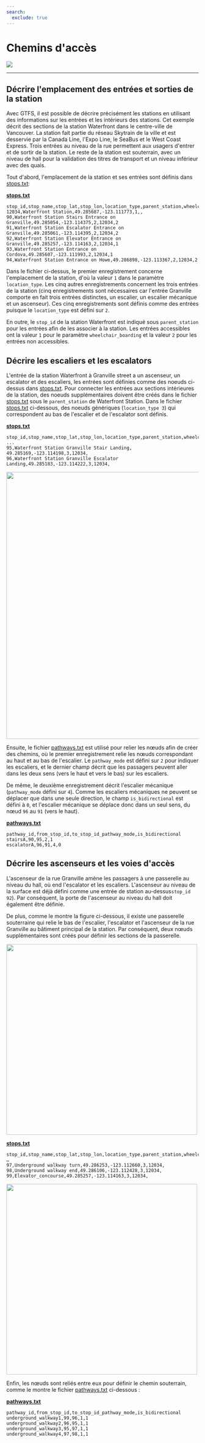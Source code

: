 ```yaml
---
search:
  exclude: true
---
```


# Chemins d'accès

<img class="center" src="../../../assets/pathways-visual.jpg">

<hr/>

## Décrire l'emplacement des entrées et sorties de la station

Avec GTFS, il est possible de décrire précisément les stations en utilisant des informations sur les entrées et les intérieurs des stations. Cet exemple décrit des sections de la station Waterfront dans le centre-ville de Vancouver. La station fait partie du réseau Skytrain de la ville et est desservie par la Canada Line, l'Expo Line, le SeaBus et le West Coast Express. Trois entrées au niveau de la rue permettent aux usagers d'entrer et de sortir de la station. Le reste de la station est souterrain, avec un niveau de hall pour la validation des titres de transport et un niveau inférieur avec des quais.

Tout d'abord, l'emplacement de la station et ses entrées sont définis dans [stops.txt](../../reference/#pathwaystxt):

[**stops.txt**](../../reference/#stopstxt)

    stop_id,stop_name,stop_lat,stop_lon,location_type,parent_station,wheelchair_boarding
    12034,Waterfront Station,49.285687,-123.111773,1,,
    90,Waterfront Station Stairs Entrance on Granville,49.285054,-123.114375,2,12034,2
    91,Waterfront Station Escalator Entrance on Granville,49.285061,-123.114395,2,12034,2
    92,Waterfront Station Elevator Entrance on Granville,49.285257,-123.114163,2,12034,1
    93,Waterfront Station Entrance on Cordova,49.285607,-123.111993,2,12034,1
    94,Waterfront Station Entrance on Howe,49.286898,-123.113367,2,12034,2

Dans le fichier ci-dessus, le premier enregistrement concerne l'emplacement de la station, d'où la valeur `1` dans le paramètre `location_type`. Les cinq autres enregistrements concernent les trois entrées de la station (cinq enregistrements sont nécessaires car l'entrée Granville comporte en fait trois entrées distinctes, un escalier, un escalier mécanique et un ascenseur). Ces cinq enregistrements sont définis comme des entrées puisque le `location_type` est défini sur `2`.

En outre, le `stop_id` de la station Waterfront est indiqué sous `parent_station` pour les entrées afin de les associer à la station. Les entrées accessibles ont la valeur `1` pour le paramètre `wheelchair_boarding` et la valeur `2` pour les entrées non accessibles.

## Décrire les escaliers et les escalators

L'entrée de la station Waterfront à Granville street a un ascenseur, un escalator et des escaliers, les entrées sont définies comme des noeuds ci-dessus dans [stops.txt](../../reference/#stopstxt). Pour connecter les entrées aux sections intérieures de la station, des noeuds supplémentaires doivent être créés dans le fichier [stops.txt](../../reference/#stopstxt) sous le `parent_station` de Waterfront Station. Dans le fichier [stops.txt](../../reference/#stopstxt) ci-dessous, des noeuds génériques (`location_type 3`) qui correspondent au bas de l'escalier et de l'escalator sont définis.

[**stops.txt**](../../reference/#stopstxt)

    stop_id,stop_name,stop_lat,stop_lon,location_type,parent_station,wheelchair_boarding
    ...
    95,Waterfront Station Granville Stair Landing, 49.285169,-123.114198,3,12034,
    96,Waterfront Station Granville Escalator Landing,49.285183,-123.114222,3,12034,

<img class="center" src="../../../assets/pathways.png" width="700px"/>

Ensuite, le fichier [pathways.txt](../../reference/#pathwaystxt) est utilisé pour relier les nœuds afin de créer des chemins, où le premier enregistrement relie les nœuds correspondant au haut et au bas de l'escalier. Le `pathway_mode` est défini sur `2` pour indiquer les escaliers, et le dernier champ décrit que les passagers peuvent aller dans les deux sens (vers le haut et vers le bas) sur les escaliers.

De même, le deuxième enregistrement décrit l'escalier mécanique (`pathway_mode` défini sur `4`). Comme les escaliers mécaniques ne peuvent se déplacer que dans une seule direction, le champ `is_bidirectional` est défini à `0`, et l'escalier mécanique se déplace donc dans un seul sens, du nœud `96` au `91` (vers le haut).

[**pathways.txt**](../../reference/#pathwaystxt)

    pathway_id,from_stop_id,to_stop_id_pathway_mode,is_bidirectional
    stairsA,90,95,2,1
    escalatorA,96,91,4,0

## Décrire les ascenseurs et les voies d'accès

L'ascenseur de la rue Granville amène les passagers à une passerelle au niveau du hall, où end l'escalator et les escaliers. L'ascenseur au niveau de la surface est déjà défini comme une entrée de station au-dessus`stop_id` `92`). Par conséquent, la porte de l'ascenseur au niveau du hall doit également être définie.

De plus, comme le montre la figure ci-dessous, il existe une passerelle souterraine qui relie le bas de l'escalier, l'escalator et l'ascenseur de la rue Granville au bâtiment principal de la station. Par conséquent, deux nœuds supplémentaires sont créés pour définir les sections de la passerelle.

<img class="center" src="../../../assets/pathways-2.png" width="500px"/>

[**stops.txt**](../../reference/#stopstxt)

    stop_id,stop_name,stop_lat,stop_lon,location_type,parent_station,wheelchair_boarding
    …
    97,Underground walkway turn,49.286253,-123.112660,3,12034,
    98,Underground walkway end,49.286106,-123.112428,3,12034,
    99,Elevator_concourse,49.285257,-123.114163,3,12034,

<img class="center" src="../../../assets/pathways-3.png" width="500px"/>

Enfin, les nœuds sont reliés entre eux pour définir le chemin souterrain, comme le montre le fichier [pathways.txt](../../reference/#pathwaystxt) ci-dessous :

[**pathways.txt**](../../reference/#pathwaystxt)

    pathway_id,from_stop_id,to_stop_id_pathway_mode,is_bidirectional
    underground_walkway1,99,96,1,1
    underground_walkway2,96,95,1,1
    underground_walkway3,95,97,1,1
    underground_walkway4,97,98,1,1
